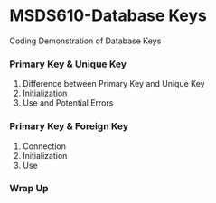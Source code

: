 # MSDS610-Database Keys
Coding Demonstration of Database Keys

### Primary Key & Unique Key
1. Difference between Primary Key and Unique Key
2. Initialization
3. Use and Potential Errors

### Primary Key & Foreign Key
1. Connection
2. Initialization
3. Use

### Wrap Up
